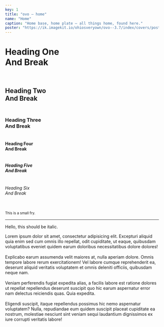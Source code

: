 ```yaml
---
key: 1
title: "ovo – home"
name: "Home"
caption: "Home base, home plate – all things home, found here."
poster: "https://ik.imagekit.io/ohiosveryown/ovo--3.7/index/covers/poster__home@3x.webp?updatedAt=1716576643233"
---
```


<div class="box"></div>

<ListRm></ListRm>

# Heading One </br> And Break </br></br>

## Heading Two </br> And Break </br></br>

### Heading Three </br> And Break </br></br>

#### Heading Four </br> And Break </br></br>

##### Heading Five </br> And Break </br></br>

###### Heading Six </br> And Break </br></br>

<small>This is a small fry.</small>

---

<div class="italic">Hello, this should be italic.</div>

Lorem ipsum dolor sit amet, consectetur adipisicing elit. Excepturi aliquid quia enim sed cum omnis illo repellat, odit cupiditate, ut eaque, quibusdam voluptatibus eveniet quidem earum doloribus necessitatibus dolore dolores!
</br>
</br>
Explicabo earum assumenda velit maiores at, nulla aperiam dolore. Omnis tempore labore rerum exercitationem! Vel labore cumque reprehenderit ea, deserunt aliquid veritatis voluptatem et omnis deleniti officiis, quibusdam neque nam.
</br></br>
Veniam perferendis fugiat expedita alias, a facilis labore est ratione dolores ut repellat repellendus deserunt suscipit quo hic earum aspernatur error nam delectus reiciendis quas. Quia expedita.
</br></br>
Eligendi suscipit, itaque repellendus possimus hic nemo aspernatur voluptatem? Nulla, repudiandae eum quidem suscipit placeat cupiditate ea nostrum, molestiae nesciunt sint veniam sequi laudantium dignissimos ex iure corrupti veritatis labore!
